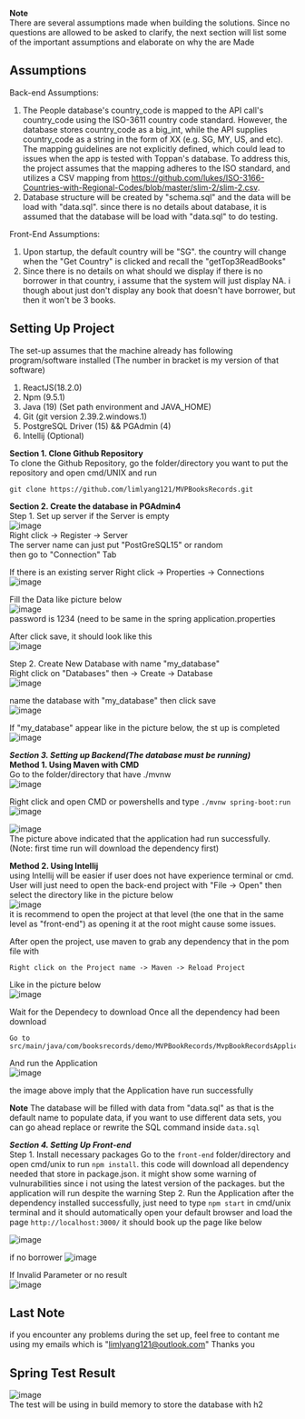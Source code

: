 **Note**  
There are several assumptions made when building the solutions. Since no questions are allowed to be asked to clarify, the next section will list some of the important assumptions and elaborate on why the are Made  

Assumptions
-------------------
Back-end Assumptions:  
1. The People database's country_code is mapped to the API call's country_code using the ISO-3611 country code standard. However, the database stores country_code as a big_int, while the API supplies country_code as a string in the form of XX (e.g. SG, MY, US, and etc). The mapping guidelines are not explicitly defined, which could lead to issues when the app is tested with Toppan's database. To address this, the project assumes that the mapping adheres to the ISO standard, and utilizes a CSV mapping from https://github.com/lukes/ISO-3166-Countries-with-Regional-Codes/blob/master/slim-2/slim-2.csv.  
2. Database structure will be created  by "schema.sql" and the data will be load with "data.sql". since there is no details about database, it is assumed that the database will be load with "data.sql" to do testing.   

  

Front-End Assumptions:  
1. Upon startup, the default country will be "SG". the country will change when the "Get Country" is clicked and recall the "getTop3ReadBooks"
2. Since there is no details on what should we display if there is no borrower in that country, i assume that the system will just display NA. i though about just don't display any book that doesn't have borrower, but then it won't be 3 books.



Setting Up Project
-------------------
The set-up assumes that the machine already has following program/software installed (The number in bracket is my version of that software)
1. ReactJS(18.2.0)
2. Npm (9.5.1)
3. Java (19) (Set path environment and JAVA_HOME)  
4. Git (git version 2.39.2.windows.1)
5. PostgreSQL Driver (15) && PGAdmin (4) 
6. Intellij (Optional)

**Section 1. Clone Github Repository**  
To clone the Github Repository, go the folder/directory you want to put the repository and open cmd/UNIX and run
```
git clone https://github.com/limlyang121/MVPBooksRecords.git
```

**Section 2. Create the database in PGAdmin4**  
Step 1. Set up server 
if the Server is empty    
![image](https://user-images.githubusercontent.com/103249985/230542497-408daff3-4f10-474f-a759-452bd2dc1383.png)  
Right click -> Register -> Server  
The server name can just put "PostGreSQL15" or random  
then go to "Connection" Tab  

If there is an existing server
Right click -> Properties -> Connections  
![image](https://user-images.githubusercontent.com/103249985/230543665-57b46366-7e16-4f62-90ad-a1b3851b6f26.png)  

Fill the Data like picture below  
![image](https://user-images.githubusercontent.com/103249985/230542922-07a98f5a-c002-4b93-bbfd-f9fd40d691c5.png)  
password is 1234 (need to be same in the spring application.properties  

After click save, it should look like this  
![image](https://user-images.githubusercontent.com/103249985/230543924-cec76fbb-e696-4f11-ba5d-18e0c571611e.png)  

Step 2. Create New Database with name "my_database"  
Right click on "Databases" then -> Create -> Database  
![image](https://user-images.githubusercontent.com/103249985/230544082-8fd8090d-f111-4137-8366-067fdb982b03.png)  


name the database with "my_database" then click save  
![image](https://user-images.githubusercontent.com/103249985/230544144-c5a73a02-101d-468a-97e1-b633b7aeaaca.png)  


If "my_database" appear like in the picture below, the st up is completed  
![image](https://user-images.githubusercontent.com/103249985/230544187-d125a09a-35e3-48e4-9d78-b6e4060879ab.png)  

***Section 3. Setting up Backend(The database must be running)***  
**Method 1. Using Maven with CMD**   
Go to the folder/directory that have ./mvnw  
![image](https://user-images.githubusercontent.com/103249985/230546572-9130997c-0775-4716-adf0-142cb545bb6e.png)  

Right click and open CMD or powershells
and type ```./mvnw spring-boot:run```  
![image](https://user-images.githubusercontent.com/103249985/230546919-2d5af278-e267-4c67-94c3-6c0dd84db5bb.png)  

![image](https://user-images.githubusercontent.com/103249985/230546978-91141236-f576-49d2-9943-a8a1dbcccaeb.png)  
The picture above indicated that the application had run successfully.
(Note: first time run will download the dependency first)   

**Method 2. Using Intellij**  
using Intellij will be easier if user does not have experience terminal or cmd.   
User will just need to open the back-end project with "File -> Open" then select the directory like in the picture below  
![image](https://user-images.githubusercontent.com/103249985/230545050-00e1aa2e-8600-4ae6-a143-2884456ceaba.png)  
it is recommend to open the project at that level (the one that in the same level as "front-end") as opening it at the root might cause some issues.

After open the project, use maven to grab any dependency that in the pom file with  
```
Right click on the Project name -> Maven -> Reload Project
``` 
Like in the picture below  
![image](https://user-images.githubusercontent.com/103249985/230545541-9bcbb6cb-1eb7-4f0f-8c87-d9c0e2eda81b.png)  

Wait for the Dependecy to download
Once all the dependency had been download
```
Go to src/main/java/com/booksrecords/demo/MVPBookRecords/MvpBookRecordsApplication.java
```
And run the Application  
![image](https://user-images.githubusercontent.com/103249985/230546266-4a0a3d10-3434-4fdf-a1eb-14006b1b1db4.png)  

the image above imply that the Application have run successfully   


**Note**
The database will be filled with data from "data.sql" as that is the default name to populate data, if you want to use different data sets, you can go ahead replace or rewrite the SQL command inside ```data.sql```
  

***Section 4. Setting Up Front-end***  
Step 1. Install necessary packages
Go to the ```front-end``` folder/directory and open cmd/unix to run ```npm install```. this code will download all dependency needed that store in package.json. it might show some warning of vulnurabilities since i not using the latest version of the packages. but the application will run despite the warning
Step 2. Run the Application
after the dependency installed successfully, just need to type ```npm start``` in cmd/unix terminal and it should automatically open your default browser and load the page ```http://localhost:3000/```
it should book up the page like below  

![image](https://user-images.githubusercontent.com/103249985/230548072-32a862b8-f485-498d-ba97-18d0460eb654.png)

if no borrower
![image](https://user-images.githubusercontent.com/103249985/230548121-ea32a922-6915-4b4b-b7e9-fe04f31e246e.png)  

If Invalid Parameter or no result  
![image](https://user-images.githubusercontent.com/103249985/230623799-61e8b79e-fafd-4c4b-86e7-26e2e798fff5.png)  



Last Note
-------------------
if you encounter any problems during the set up, feel free to contant me using my emails which is "limlyang121@outlook.com"
Thanks you

Spring Test Result   
-------------------  
![image](https://user-images.githubusercontent.com/103249985/230704620-3b23e496-c9b3-4305-886e-7d25ea687341.png)  
The test will be using in build memory to store the database with h2  









